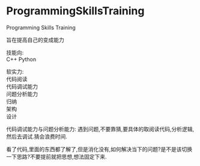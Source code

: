 # ProgrammingSkillsTraining
Programming Skills Training

旨在提高自己的变成能力

技能向:</br>
C++
Python

软实力:</br>
代码阅读</br>
代码调试能力</br>
问题分析能力</br>
归纳</br>
架构</br>
设计</br>


代码调试能力与问题分析能力:
遇到问题,不要靠猜,要具体的取阅读代码,分析逻辑,然后去调试.猜会浪费时间.

看了代码,里面的东西都了解了,但是消化没有,如何解决当下的问题?是不是该切换一下思路?不要提前就把思想,想法固定下来.

